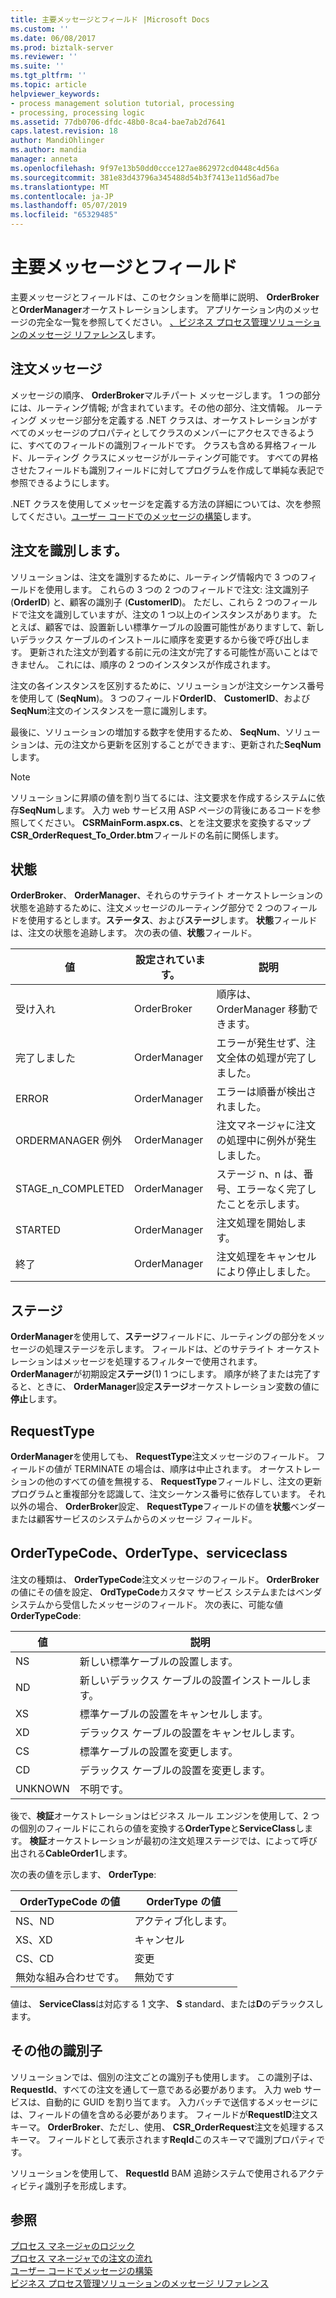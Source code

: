 ```yaml
---
title: 主要メッセージとフィールド |Microsoft Docs
ms.custom: ''
ms.date: 06/08/2017
ms.prod: biztalk-server
ms.reviewer: ''
ms.suite: ''
ms.tgt_pltfrm: ''
ms.topic: article
helpviewer_keywords:
- process management solution tutorial, processing
- processing, processing logic
ms.assetid: 77db0706-dfdc-48b0-8ca4-bae7ab2d7641
caps.latest.revision: 18
author: MandiOhlinger
ms.author: mandia
manager: anneta
ms.openlocfilehash: 9f97e13b50dd0ccce127ae862972cd0448c4d56a
ms.sourcegitcommit: 381e83d43796a345488d54b3f7413e11d56ad7be
ms.translationtype: MT
ms.contentlocale: ja-JP
ms.lasthandoff: 05/07/2019
ms.locfileid: "65329485"
---
```

# <a name="key-messages-and-fields"></a>主要メッセージとフィールド
主要メッセージとフィールドは、このセクションを簡単に説明、 **OrderBroker**と**OrderManager**オーケストレーションします。 アプリケーション内のメッセージの完全な一覧を参照してください。 [、ビジネス プロセス管理ソリューションのメッセージ リファレンス](../core/message-reference-for-the-business-process-management-solution.md)します。  
  
## <a name="order-messages"></a>注文メッセージ  
 メッセージの順序、 **OrderBroker**マルチパート メッセージします。 1 つの部分には、ルーティング情報; が含まれています。その他の部分、注文情報。 ルーティング メッセージ部分を定義する .NET クラスは、オーケストレーションがすべてのメッセージのプロパティとしてクラスのメンバーにアクセスできるように、すべてのフィールドの識別フィールドです。 クラスも含める昇格フィールド、ルーティング クラスにメッセージがルーティング可能です。 すべての昇格させたフィールドも識別フィールドに対してプログラムを作成して単純な表記で参照できるようにします。  
  
 .NET クラスを使用してメッセージを定義する方法の詳細については、次を参照してください。[ユーザー コードでのメッセージの構築](../core/constructing-messages-in-user-code.md)します。  
  
## <a name="identifying-orders"></a>注文を識別します。  
 ソリューションは、注文を識別するために、ルーティング情報内で 3 つのフィールドを使用します。 これらの 3 つの 2 つのフィールドで注文: 注文識別子 (**OrderID**) と、顧客の識別子 (**CustomerID**)。 ただし、これら 2 つのフィールドで注文を識別していますが、注文の 1 つ以上のインスタンスがあります。 たとえば、顧客では、設置新しい標準ケーブルの設置可能性がありますして、新しいデラックス ケーブルのインストールに順序を変更するから後で呼び出します。 更新された注文が到着する前に元の注文が完了する可能性が高いことはできません。 これには、順序の 2 つのインスタンスが作成されます。  
  
 注文の各インスタンスを区別するために、ソリューションが注文シーケンス番号を使用して (**SeqNum**)。 3 つのフィールド**OrderID**、 **CustomerID**、および**SeqNum**注文のインスタンスを一意に識別します。  
  
 最後に、ソリューションの増加する数字を使用するため、 **SeqNum**、ソリューションは、元の注文から更新を区別することができます:、更新された**SeqNum**します。  
  
> [!NOTE]
>  ソリューションに昇順の値を割り当てるには、注文要求を作成するシステムに依存**SeqNum**します。 入力 web サービス用 ASP ページの背後にあるコードを参照してください。 **CSRMainForm.aspx.cs**、とを注文要求を変換するマップ**CSR_OrderRequest_To_Order.btm**フィールドの名前に関係します。  
  
## <a name="status"></a>状態  
 **OrderBroker**、 **OrderManager**、それらのサテライト オーケストレーションの状態を追跡するために、注文メッセージのルーティング部分で 2 つのフィールドを使用するとします。**ステータス**、および**ステージ**します。 **状態**フィールドは、注文の状態を追跡します。 次の表の値、**状態**フィールド。  
  
|値|設定されています。|説明|  
|-----------|---------------|-----------------|  
|受け入れ|OrderBroker|順序は、OrderManager 移動できます。|  
|完了しました|OrderManager|エラーが発生せず、注文全体の処理が完了しました。|  
|ERROR|OrderManager|エラーは順番が検出されました。|  
|ORDERMANAGER 例外|OrderManager|注文マネージャに注文の処理中に例外が発生しました。|  
|STAGE_n_COMPLETED|OrderManager|ステージ n、n は、番号、エラーなく完了したことを示します。|  
|STARTED|OrderManager|注文処理を開始します。|  
|終了|OrderManager|注文処理をキャンセルにより停止しました。|  
  
## <a name="stage"></a>ステージ  
 **OrderManager**を使用して、**ステージ**フィールドに、ルーティングの部分をメッセージの処理ステージを示します。 フィールドは、どのサテライト オーケストレーションはメッセージを処理するフィルターで使用されます。 **OrderManager**が初期設定**ステージ**(1) 1 つにします。 順序が終了または完了すると、ときに、 **OrderManager**設定**ステージ**オーケストレーション変数の値に**停止**します。  
  
## <a name="requesttype"></a>RequestType  
 **OrderManager**を使用しても、 **RequestType**注文メッセージのフィールド。 フィールドの値が TERMINATE の場合は、順序は中止されます。 オーケストレーションの他のすべての値を無視する、 **RequestType**フィールドし、注文の更新プログラムと重複部分を認識して、注文シーケンス番号に依存しています。 それ以外の場合、 **OrderBroker**設定、 **RequestType**フィールドの値を**状態**ベンダーまたは顧客サービスのシステムからのメッセージ フィールド。  
  
## <a name="ordertypecode-ordertype-and-serviceclass"></a>OrderTypeCode、OrderType、serviceclass  
 注文の種類は、 **OrderTypeCode**注文メッセージのフィールド。 **OrderBroker**の値にその値を設定、 **OrdTypeCode**カスタマ サービス システムまたはベンダ システムから受信したメッセージのフィールド。 次の表に、可能な値**OrderTypeCode**:  
  
|値|説明|  
|-----------|-----------------|  
|NS|新しい標準ケーブルの設置します。|  
|ND|新しいデラックス ケーブルの設置インストールします。|  
|XS|標準ケーブルの設置をキャンセルします。|  
|XD|デラックス ケーブルの設置をキャンセルします。|  
|CS|標準ケーブルの設置を変更します。|  
|CD|デラックス ケーブルの設置を変更します。|  
|UNKNOWN|不明です。|  
  
 後で、**検証**オーケストレーションはビジネス ルール エンジンを使用して、2 つの個別のフィールドにこれらの値を変換する**OrderType**と**ServiceClass**します。 **検証**オーケストレーションが最初の注文処理ステージでは、によって呼び出される**CableOrder1**します。  
  
 次の表の値を示します、 **OrderType**:  
  
|OrderTypeCode の値|OrderType の値|  
|--------------------------|---------------------|  
|NS、ND|アクティブ化します。|  
|XS、XD|キャンセル|  
|CS、CD|変更|  
|無効な組み合わせです。|無効です|  
  
 値は、 **ServiceClass**は対応する 1 文字、 **S** standard、または**D**のデラックスします。  
  
## <a name="additional-identifiers"></a>その他の識別子  
 ソリューションでは、個別の注文ごとの識別子も使用します。 この識別子は、 **RequestId**、すべての注文を通して一意である必要があります。 入力 web サービスは、自動的に GUID を割り当てます。 入力バッチで送信するメッセージには、フィールドの値を含める必要があります。 フィールドが**RequestID**注文スキーマ。 **OrderBroker**、ただし、使用、 **CSR_OrderRequest**注文を処理するスキーマ。 フィールドとして表示されます**ReqId**このスキーマで識別プロパティです。  
  
 ソリューションを使用して、 **RequestId** BAM 追跡システムで使用されるアクティビティ識別子を形成します。  
  
## <a name="see-also"></a>参照  
 [プロセス マネージャのロジック](../core/process-manager-logic.md)   
 [プロセス マネージャでの注文の流れ](../core/order-flow-through-the-process-manager.md)   
 [ユーザー コードでメッセージの構築](../core/constructing-messages-in-user-code.md)   
 [ビジネス プロセス管理ソリューションのメッセージ リファレンス](../core/message-reference-for-the-business-process-management-solution.md)